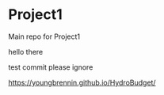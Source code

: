 # Project1
Main repo for Project1

hello there

test commit please ignore

https://youngbrennin.github.io/HydroBudget/
